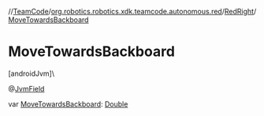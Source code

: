 //[TeamCode](../../../index.md)/[org.robotics.robotics.xdk.teamcode.autonomous.red](../index.md)/[RedRight](index.md)/[MoveTowardsBackboard](-move-towards-backboard.md)

# MoveTowardsBackboard

[androidJvm]\

@[JvmField](https://kotlinlang.org/api/latest/jvm/stdlib/kotlin.jvm/-jvm-field/index.html)

var [MoveTowardsBackboard](-move-towards-backboard.md): [Double](https://kotlinlang.org/api/latest/jvm/stdlib/kotlin/-double/index.html)
